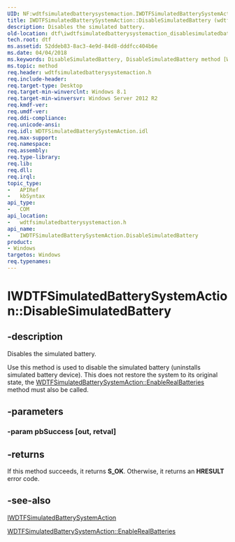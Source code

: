 ```yaml
---
UID: NF:wdtfsimulatedbatterysystemaction.IWDTFSimulatedBatterySystemAction.DisableSimulatedBattery
title: IWDTFSimulatedBatterySystemAction::DisableSimulatedBattery (wdtfsimulatedbatterysystemaction.h)
description: Disables the simulated battery.
old-location: dtf\iwdtfsimulatedbatterysystemaction_disablesimulatedbattery.htm
tech.root: dtf
ms.assetid: 52ddeb83-8ac3-4e9d-84d8-dddfcc404b6e
ms.date: 04/04/2018
ms.keywords: DisableSimulatedBattery, DisableSimulatedBattery method [Windows Device Testing Framework], DisableSimulatedBattery method [Windows Device Testing Framework],IWDTFSimulatedBatterySystemAction interface, IWDTFSimulatedBatterySystemAction interface [Windows Device Testing Framework],DisableSimulatedBattery method, IWDTFSimulatedBatterySystemAction.DisableSimulatedBattery, IWDTFSimulatedBatterySystemAction::DisableSimulatedBattery, dtf.iwdtfsimulatedbatterysystemaction_disablesimulatedbattery, wdtfsimulatedbatterysystemaction/IWDTFSimulatedBatterySystemAction::DisableSimulatedBattery
ms.topic: method
req.header: wdtfsimulatedbatterysystemaction.h
req.include-header: 
req.target-type: Desktop
req.target-min-winverclnt: Windows 8.1
req.target-min-winversvr: Windows Server 2012 R2
req.kmdf-ver: 
req.umdf-ver: 
req.ddi-compliance: 
req.unicode-ansi: 
req.idl: WDTFSimulatedBatterySystemAction.idl
req.max-support: 
req.namespace: 
req.assembly: 
req.type-library: 
req.lib: 
req.dll: 
req.irql: 
topic_type:
-	APIRef
-	kbSyntax
api_type:
-	COM
api_location:
-	wdtfsimulatedbatterysystemaction.h
api_name:
-	IWDTFSimulatedBatterySystemAction.DisableSimulatedBattery
product:
- Windows
targetos: Windows
req.typenames: 
---
```


# IWDTFSimulatedBatterySystemAction::DisableSimulatedBattery


## -description



Disables the simulated battery.



Use this method is used to disable the simulated battery (uninstalls simulated
    battery device).  This does not restore the system to its original state, the <a href="https://msdn.microsoft.com/32748776-fe07-4f7e-bceb-5b554fa8f9f1">WDTFSimulatedBatterySystemAction::EnableRealBatteries</a> method must also be called.


## -parameters




### -param pbSuccess [out, retval]


## -returns



If this method succeeds, it returns <b xmlns:loc="http://microsoft.com/wdcml/l10n">S_OK</b>. Otherwise, it returns an <b xmlns:loc="http://microsoft.com/wdcml/l10n">HRESULT</b> error code.




## -see-also




<a href="https://msdn.microsoft.com/library/windows/hardware/dn265160">IWDTFSimulatedBatterySystemAction</a>



<a href="https://msdn.microsoft.com/32748776-fe07-4f7e-bceb-5b554fa8f9f1">WDTFSimulatedBatterySystemAction::EnableRealBatteries</a>
 

 

